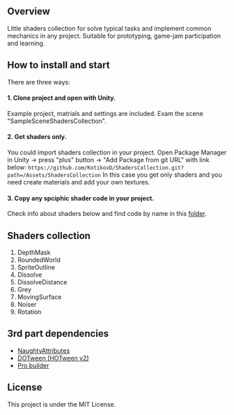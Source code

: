 ## Overview
Little shaders collection for solve typical tasks and implement common mechanics in any project. Suitable for prototyping, game-jam participation  and learning.

## How to install and start
There are three ways:
#### 1. Clone project and open with Unity. 
Example project, matrials and settings are included. Exam the scene "SampleSceneShadersCollection".

#### 2. Get shaders only.
You could import shaders collection in your project. Open Package Manager in Unity -> press "plus" button -> "Add Package from git URL" with link below:
``` https://github.com/KotikovD/ShadersCollection.git?path=/Assets/ShadersCollection ```
In this case you get only shaders and you need create materials and add your own textures.

#### 3. Copy any spciphic shader code in your project. 
Check info about shaders below and find code by name in this [folder](https://github.com/KotikovD/ShadersCollection/tree/main/Assets/ShadersCollection/Shaders).

## Shaders collection
1. DepthMask
2. RoundedWorld
3. SpriteOutline
4. Dissolve
5. DissolveDistance
6. Grey
7. MovingSurface
8. Noiser
9. Rotation

## 3rd part dependencies
* [NaughtyAttributes](https://assetstore.unity.com/packages/tools/utilities/naughtyattributes-129996#publisher)
* [DOTween (HOTween v2)](https://assetstore.unity.com/packages/tools/animation/dotween-hotween-v2-27676#publisher)
* [Pro builder](https://unity.com/ru/features/probuilder)

## License
This project is under the MIT License.
